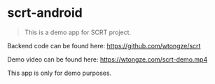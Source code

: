 # scrt-android

> This is a demo app for SCRT project.

Backend code can be found here:
<https://github.com/wtongze/scrt>

Demo video can be found here:
<https://wtongze.com/scrt-demo.mp4>

This app is only for demo purposes.
